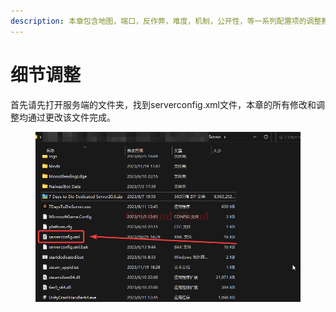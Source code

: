 ```yaml
---
description: 本章包含地图，端口，反作弊，难度，机制，公开性，等一系列配置项的调整教程
---
```


# 细节调整

首先请先打开服务端的文件夹，找到serverconfig.xml文件，本章的所有修改和调整均通过更改该文件完成。

<figure><img src="../../../../.gitbook/assets/explorer_2asrfqeoQ0.png" alt=""><figcaption></figcaption></figure>

